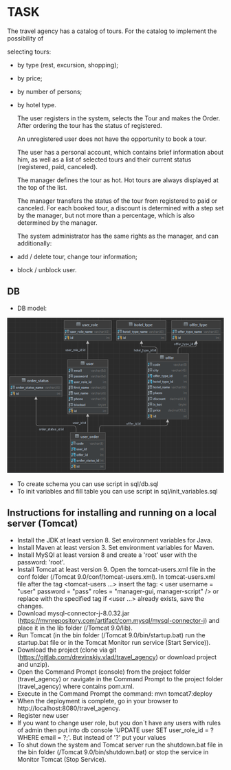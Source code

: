 # TASK

The travel agency has a catalog of tours. For the catalog to implement the possibility of

selecting tours:
- by type (rest, excursion, shopping);
- by price;
- by number of persons;
- by hotel type.


  The user registers in the system, selects the Tour and makes the Order. After ordering the
  tour has the status of registered.

  An unregistered user does not have the opportunity to book a tour.

  The user has a personal account, which contains brief information about him, as well as a
  list of selected tours and their current status (registered, paid, canceled).

  The manager defines the tour as hot. Hot tours are always displayed at the top of the list.

  The manager transfers the status of the tour from registered to paid or canceled.
  For each booked tour, a discount is determined with a step set by the manager, but not more than a
  percentage, which is also determined by the manager.

  The system administrator has the same rights as the manager, and can additionally:
- add / delete tour, change tour information;
- block / unblock user.

## DB

- DB model:

![img.png](img.png)

- To create schema you can use script in sql/db.sql
- To init variables and fill table you can use script in sql/init_variables.sql

## Instructions for installing and running on a local server (Tomcat)

- Install the JDK at least version 8. Set environment variables for Java.
- Install Maven at least version 3. Set environment variables for Maven.
- Install MySQl at least version 8 and create a 'root' user with the password: 'root'.
- Install Tomcat at least version 9. Open the tomcat-users.xml file in the conf folder (/Tomcat 9.0/conf/tomcat-users.xml). In tomcat-users.xml file after the tag <tomcat-users ...> insert the tag: < user username = "user" password = "pass" roles = "manager-gui, manager-script" /> or replace with the specified tag if <user ...> already exists, save the changes.
- Download mysql-connector-j-8.0.32.jar (https://mvnrepository.com/artifact/com.mysql/mysql-connector-j) and place it in the lib folder (/Tomcat 9.0/lib).
- Run Tomcat (in the bin folder (/Tomcat 9.0/bin/startup.bat) run the startup.bat file or in the Tomcat Monitor run service (Start Service)).
- Download the project (clone via git (https://gitlab.com/drevinskiy.vlad/travel_agency) or download project and unzip).
- Open the Command Prompt (console) from the project folder (travel_agency) or navigate in the Command Prompt to the project folder (travel_agency) where contains pom.xml.
- Execute in the Command Prompt the command: mvn tomcat7:deploy
- When the deployment is complete, go in your browser to http://localhost:8080/travel_agency.
- Register new user
- If you want to change user role, but you don`t have any users with rules of admin then put into db console 'UPDATE user SET user_role_id = ? WHERE email = ?;'. But instead of '?' put your values
- To shut down the system and Tomcat server run the shutdown.bat file in the bin folder (/Tomcat 9.0/bin/shutdown.bat) or stop the service in Monitor Tomcat (Stop Service).
